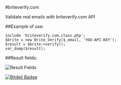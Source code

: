 #briteverify.com 

Validate real emails with briteverify.com API

##Example of use:

	include 'briteverify.com.class.php';
	$brite = new Brite_Verify($_email, 'YOU-API-KEY');
	$result = $brite->verify();
	var_dump($result);
	

##Result fields:
	
	
![Result Fields](https://raw.github.com/madeinnordeste/briteverify.com/master/briteverify-results.png "Result Fields")

[![Bitdeli Badge](https://d2weczhvl823v0.cloudfront.net/madeinnordeste/briteverify.com/trend.png)](https://bitdeli.com/free "Bitdeli Badge")

